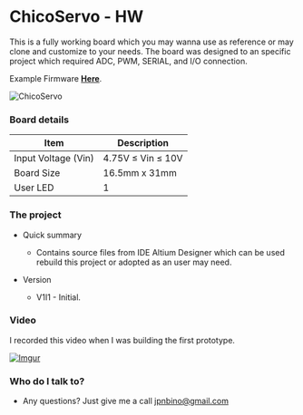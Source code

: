 # ChicoServo - HW #


This is a fully working board which you may wanna use as reference or may clone and customize to your needs. The board was designed to an specific project which required ADC, PWM, SERIAL, and I/O connection.

Example Firmware [**Here**](https://bitbucket.org/jpnbino/fw_palhaservo/src/master/).

![ChicoServo](https://lh3.googleusercontent.com/-xAzo6do1YXg/W6qMOTh-vUI/AAAAAAAAHn0/Q8DBVWLUJSYrY31MveT1Ac76fYBifR78QCJoC/w530-h380-n-rw/chicoservo_sem_fundo.png)



### Board details ###

|  Item           |Description |
|-----------------|------------|
| Input Voltage (Vin)   |  4.75V ≤ Vin ≤ 10V    |
| Board Size      | 16.5mm x 31mm|
| User LED        | 1            |

### The project ###

* Quick summary

    + Contains source files from IDE Altium Designer which can be used rebuild this project or adopted as an user may need.
    
* Version

    + V1I1 - Initial.

### Video ####
I recorded this video when I was building the first prototype.

[![Imgur](https://i.imgur.com/e7VBtIf.png)](https://youtu.be/o7HVy0H5WR8)

### Who do I talk to? ###

* Any questions? Just give me a call
        [jpnbino@gmail.com](jpnbino@gmail.com)